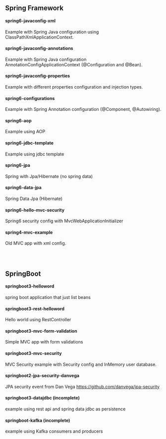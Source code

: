 ## Spring Framework

#### spring6-javaconfig-xml
Example with Spring Java configuration using ClassPathXmlApplicationContext.

#### spring6-javaconfig-annotations 
Example with Spring Java configuration  AnnotationConfigApplicationContext (@Configuration and @Bean).

#### spring6-javaconfig-properties
Example with different properties configuration and injection types.

#### spring6-configurations
Example with Spring Annotation configuration (@Component, @Autowiring).

#### spring6-aop
Example using AOP

#### spring6-jdbc-template
Example using jdbc template

#### spring6-jpa
Spring with Jpa/Hibernate (no spring data)

#### spring6-data-jpa
Spring Data Jpa (Hibernate)

#### spring6-hello-mvc-security
Spring6 security config with MvcWebApplicationInitializer

#### spring4-mvc-example
Old MVC app with xml config.

<br/>
<br/>

## SpringBoot

#### springboot3-helloword
spring boot application that just list beans

#### springboot3-rest-helloword
Hello world using RestController

#### springboot3-mvc-form-validation
Simple MVC app with form validations

#### springboot3-mvc-security
MVC Security example with Security config and InMemory user database.

#### springboot2-jpa-security-danvega
JPA security event from Dan Vega
https://github.com/danvega/jpa-security


#### springboot3-datajdbc (incomplete)
example using rest api and spring data jdbc as persistence

#### springboot-kafka (incomplete)
example using Kafka consumers and producers
